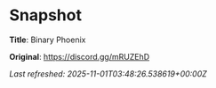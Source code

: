 # Snapshot

**Title**: Binary Phoenix

**Original**: <https://discord.gg/mRUZEhD>

_Last refreshed: 2025-11-01T03:48:26.538619+00:00Z_
